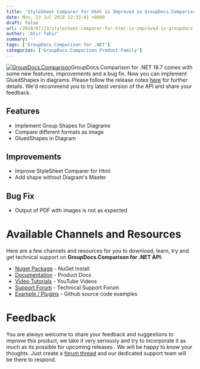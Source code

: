 ```yaml
---
title: 'StyleSheet Comparer for Html is Improved in GroupDocs.Comparison for .NET 18.7'
date: Mon, 23 Jul 2018 12:33:41 +0000
draft: false
url: /2018/07/23/stylesheet-comparer-for-html-is-improved-in-groupdocs.comparison-for-.net-18.7/
author: 'Atir Tahir'
summary: ''
tags: ['GroupDocs.Comparison for .NET']
categories: ['GroupDocs.Comparison Product Family']
---
```


[![GroupDocs.Comparison](https://blog.groupdocs.com/wp-content/uploads/sites/4/2016/11/groupdocs-comparison-net.png)](https://www.groupdocs.com/products/comparison/net)GroupDocs.Comparison for .NET 18.7 comes with some new features, improvements and a bug fix. Now you can implement GluedShapes in diagrams. Please follow the release notes [here](https://docs.groupdocs.com/display/comparisonnet/GroupDocs.Comparison+for+.NET+18.7+Release+Notes) for further details. We'd recommend you to try latest version of the API and share your feedback.

## Features

*   Implement Group Shapes for Diagrams
*   Compare different formats as image
*   GluedShapes in Diagram

## Improvements

*   Improve StyleSheet Comparer for Html
*   Add shape without Diagram's Master

## Bug Fix

*   Output of PDF with images is not as expected

# Available Channels and Resources

Here are a few channels and resources for you to download, learn, try and get technical support on **GroupDocs.Comparison for .NET API**:

*   [Nuget Package](https://www.nuget.org/packages/GroupDocs.Comparison/ "GroupDocs.Comparison for .NET NuGet") - NuGet Install
*   [Documentation](https://docs.groupdocs.com/display/comparisonnet/Home "Product Documentation") - Product Docs
*   [Video Tutorials](https://www.youtube.com/playlist?list=PL25CTxMCj5vOrXYlrJ-bgzi_b3GVS4juO "GroupDocs.Comparison for .NET Videos") - YouTube Videos
*   [Support Forum](https://forum.groupdocs.com/c/comparison "GroupDocs.Comparison for .NET Forum") - Technical Support Forum
*   [Example / Plugins](https://github.com/groupdocs-comparison/GroupDocs.Comparison-for-.NET "GroupDocs.Comparison for .NET Github") - Github source code examples

# Feedback

You are always welcome to share your feedback and suggestions to improve this product, we take it very seriously and try to incorporate it as much as its possible for upcoming releases . We will be happy to know your thoughts. Just create a [forum thread](https://forum.groupdocs.com/c/comparison) and our dedicated support team will be there to respond.





